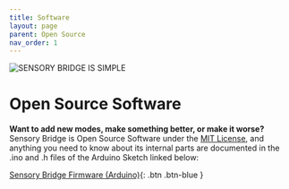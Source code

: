 ```yaml
---
title: Software
layout: page
parent: Open Source
nav_order: 1
---
```


![SENSORY BRIDGE IS SIMPLE](https://github.com/connornishijima/sensory_bridge_docs/blob/main/img/8.jpg?raw=true)

# Open Source Software

**Want to add new modes, make something better, or make it worse?** Sensory Bridge is Open Source Software under the [MIT License](https://github.com/connornishijima/SensoryBridge/blob/main/LICENSE), and anything you need to know about its internal parts are documented in the .ino and .h files of the Arduino Sketch linked below:

[Sensory Bridge Firmware (Arduino)](https://github.com/connornishijima/SensoryBridge/tree/main/SENSORY_BRIDGE_FIRMWARE){: .btn .btn-blue }
